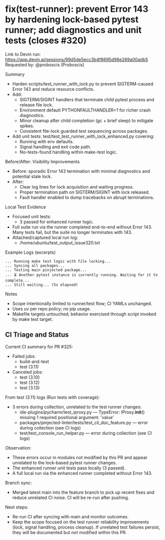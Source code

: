 # fix(test-runner): prevent Error 143 by hardening lock-based pytest runner; add diagnostics and unit tests (closes #320)

Link to Devin run: https://app.devin.ai/sessions/99d5de5ecc3b4f8695d96e269a00adb5
Requested by: @proboscis (Proboscis)

Summary
- Harden scripts/test_runner_with_lock.py to prevent SIGTERM-caused Error 143 and reduce resource conflicts.
- Add:
  - SIGTERM/SIGINT handlers that terminate child pytest process and release file lock.
  - Environment default PYTHONFAULTHANDLER=1 for richer crash diagnostics.
  - Minor cleanup after child completion (gc + brief sleep) to mitigate spikes.
  - Consistent file-lock guarded test sequencing across packages.
- Add unit tests: test/test_test_runner_with_lock_enhanced.py covering:
  - Running with env defaults.
  - Signal handling and exit code path.
  - No-tests-found handling within make-test logic.

Before/After: Visibility Improvements
- Before: sporadic Error 143 termination with minimal diagnostics and potential stale lock.
- After:
  - Clear log lines for lock acquisition and waiting progress.
  - Proper termination path on SIGTERM/SIGINT with lock released.
  - Fault handler enabled to dump tracebacks on abrupt terminations.

Local Test Evidence
- Focused unit tests:
  - 3 passed for enhanced runner logic.
- Full suite run via the runner completed end-to-end without Error 143. Many tests fail, but the suite no longer terminates with 143.
- Attached/captured local run log:
  - /home/ubuntu/test_output_issue320.txt

Example Logs (excerpts)
```
... Running make test logic with file locking...
... Syncing all packages...
... Testing main pinjected package...
... ⏳ Another pytest instance is currently running. Waiting for it to complete...
... Still waiting... (5s elapsed)
```

Notes
- Scope intentionally limited to runner/test flow; CI YAMLs unchanged.
- Uses uv per repo policy; no pip usage.
- Makefile targets untouched; behavior exercised through script invoked by make test target.

## CI Triage and Status

Current CI summary for PR #325:
- Failed jobs:
  - build-and-test
  - test (3.11)
- Canceled jobs:
  - test (3.10)
  - test (3.12)
  - test (3.13)

From test (3.11) logs (Run tests with coverage):
- 3 errors during collection, unrelated to the test runner changes:
  - ide-plugins/pycharm/test_iproxy.py — TypeError: IProxy.__init__() missing 1 required positional argument: 'value'
  - packages/pinjected-linter/tests/test_cli_doc_feature.py — error during collection (see CI logs)
  - test/test_console_run_helper.py — error during collection (see CI logs)

Observation:
- These errors occur in modules not modified by this PR and appear unrelated to the lock-based pytest runner changes.
- The enhanced runner unit tests pass locally (3 passed).
- A full local run via the enhanced runner completed without Error 143.

Branch sync:
- Merged latest main into the feature branch to pick up recent fixes and reduce unrelated CI noise. CI will be re-run after pushing.

Next steps:
- Re-run CI after syncing with main and monitor outcomes.
- Keep the scope focused on the test runner reliability improvements (lock, signal handling, process cleanup). If unrelated test failures persist, they will be documented but not modified within this PR.
